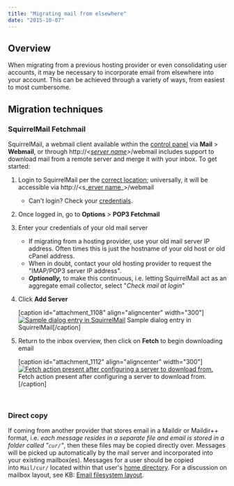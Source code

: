 ```yaml
---
title: "Migrating mail from elsewhere"
date: "2015-10-07"
---
```


## Overview

When migrating from a previous hosting provider or even consolidating user accounts, it may be necessary to incorporate email from elsewhere into your account. This can be achieved through a variety of ways, from easiest to most cumbersome.

## Migration techniques

### SquirrelMail Fetchmail

SquirrelMail, a webmail client available within the [control panel](https://kb.apnscp.com/control-panel/logging-into-the-control-panel/) via **Mail** > **Webmail**, or through http://_<[server name](https://kb.apnscp.com/platform/what-is-my-server-name/)\>_/webmail includes support to download mail from a remote server and merge it with your inbox. To get started:

1. Login to SquirrelMail per the [correct location](https://kb.apnscp.com/e-mail/changing-webmail-locations/); universally, it will be accessible via http://<s_[erver name](https://kb.apnscp.com/platform/what-is-my-server-name/)_\>/webmail
    - Can't login? Check your [credentials](https://kb.apnscp.com/e-mail/accessing-e-mail/).
2. Once logged in, go to **Options** > **POP3 Fetchmail**
3. Enter your credentials of your old mail server
    - If migrating from a hosting provider, use your old mail server IP address. Often times this is just the hostname of your old host or old cPanel address.
    - When in doubt, contact your old hosting provider to request the "IMAP/POP3 server IP address".
    - **_Optionally,_** to make this continuous, i.e. letting SquirrelMail act as an aggregate email collector, select "_Check mail at login_"
4. Click ******Add Server******
    
    \[caption id="attachment\_1108" align="aligncenter" width="300"\][![Sample dialog entry in SquirrelMail](https://kb.apnscp.com/wp-content/uploads/2015/10/fetchmail-dialog-300x90.png)](https://kb.apnscp.com/wp-content/uploads/2015/10/fetchmail-dialog.png) Sample dialog entry in SquirrelMail\[/caption\]
5. Return to the inbox overview, then click on **Fetch** to begin downloading email
    
    \[caption id="attachment\_1112" align="aligncenter" width="300"\][![Fetch action present after configuring a server to download from.](https://kb.apnscp.com/wp-content/uploads/2015/10/fetchmail-fetch-action-300x27.png)](https://kb.apnscp.com/wp-content/uploads/2015/10/fetchmail-fetch-action.png) Fetch action present after configuring a server to download from.\[/caption\]
    
     

### Direct copy

If coming from another provider that stores email in a Maildir or Maildir++ format, i.e. _each message resides in a separate file and email is stored in a folder called "`cur/`"_, then these files may be copied directly over. Messages will be picked up automatically by the mail server and incorporated into your existing mailbox(es). Messages for a user should be copied into `Mail/cur/` located within that user's [home directory](https://kb.apnscp.com/platform/home-directory-location/). For a discussion on mailbox layout, see KB: [Email filesystem layout](https://kb.apnscp.com/e-mail/email-filesystem-layout/).

